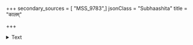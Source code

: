 +++
secondary_sources = [ "MSS_9783",]
jsonClass = "Subhaashita"
title = "कालम्"

+++

<details><summary>Text</summary>

कालं मुहूर्ताङ्गुलिमण्डलेन दिनत्रियामाञ्जलिना पिबन्तम्।  
रूपं विलोक्यैव वपुश्च केषां भङ्गेन नाङ्गान्यलसीभवन्ति॥
</details>

